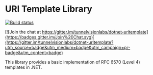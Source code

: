 # URI Template Library

[![Build status](https://ci.appveyor.com/api/projects/status/wwgxd5onhh2e7567/branch/master?svg=true)](https://ci.appveyor.com/project/sharwell/dotnet-uritemplate/branch/master)

[![Join the chat at https://gitter.im/tunnelvisionlabs/dotnet-uritemplate](https://badges.gitter.im/Join%20Chat.svg)](https://gitter.im/tunnelvisionlabs/dotnet-uritemplate?utm_source=badge&utm_medium=badge&utm_campaign=pr-badge&utm_content=badge)

This library provides a basic implementation of RFC 6570 (Level 4) templates in .NET.
